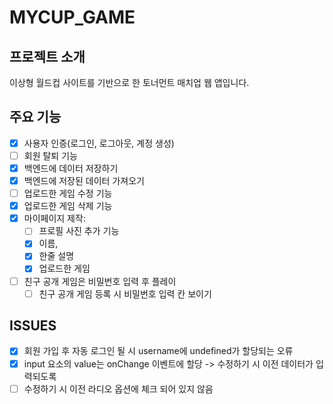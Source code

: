 # MYCUP_GAME

## 프로젝트 소개

이상형 월드컵 사이트를 기반으로 한 토너먼트 매치업 웹 앱입니다.

## 주요 기능

- [x] 사용자 인증(로그인, 로그아웃, 계정 생성)
- [ ] 회원 탈퇴 기능
- [x] 백엔드에 데이터 저장하기
- [x] 백엔드에 저장된 데이터 가져오기
- [ ] 업로드한 게임 수정 기능
- [x] 업로드한 게임 삭제 기능
- [x] 마이페이지 제작:
  - [ ] 프로필 사진 추가 기능
  - [x] 이름,
  - [x] 한줄 설명
  - [x] 업로드한 게임
- [ ] 친구 공개 게임은 비밀번호 입력 후 플레이
  - [ ] 친구 공개 게임 등록 시 비밀번호 입력 칸 보이기

## ISSUES

- [x] 회원 가입 후 자동 로그인 될 시 username에 undefined가 할당되는 오류
- [x] input 요소의 value는 onChange 이벤트에 할당 -> 수정하기 시 이전 데이터가 입력되도록
- [ ] 수정하기 시 이전 라디오 옵션에 체크 되어 있지 않음
